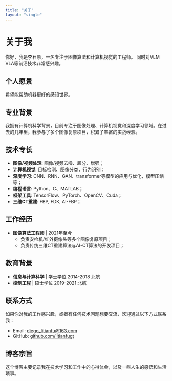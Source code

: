 ```yaml
---
title: "关于"
layout: "single"
---
```


# 关于我

你好，我是李石原，一名专注于图像算法和计算机视觉的工程师。
同时对VLM VLA等前沿技术非常感兴趣。

## 个人愿景

希望能帮助机器更好的感知世界。

## 专业背景

我拥有计算机科学背景，目前专注于图像处理、计算机视觉和深度学习领域。在过去的几年里，我参与了多个图像复原项目，积累了丰富的实战经验。

## 技术专长

- **图像/视频处理**: 图像/视频去噪、超分、增强；
- **计算机视觉**: 目标检测、图像分类，行为识别；
- **深度学习**: CNN、RNN、GAN、transformer等模型的应用与优化，模型压缩等；
- **编程语言**: Python、C、MATLAB；
- **框架工具**: TensorFlow、PyTorch、OpenCV、Cuda；
- **三维CT重建**: FBP, FDK, AI-FBP；

## 工作经历

- **图像算法工程师** | 2021年至今
  - 负责安检机/红外摄像头等多个图像复原项目；
  - 负责传统三维CT重建算法与AI-CT算法的开发项目；

## 教育背景

- **信息与计算科学** | 学士学位 2014-2018 北航
- **控制工程** | 硕士学位 2019-2021 北航

## 联系方式

如果你对我的工作感兴趣，或者有任何技术问题想要交流，欢迎通过以下方式联系我：

- Email: diego_litianfu@163.com
- GitHub: [github.com/litianfugt](https://github.com/litianfugt)

## 博客宗旨

这个博客主要记录我在技术学习和工作中的心得体会，以及一些人生的感悟和生活琐事。